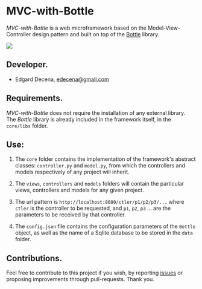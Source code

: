 # MVC-with-Bottle

*MVC-with-Bottle* is a web microframework based on the Model-View-Controller design pattern and built on top of the <a href="https://bottlepy.org" target="_blank">Bottle</a> library.

<img src="https://img.shields.io/badge/Python-3.5-blue" />

## Developer.

* Edgard Decena, edecena@gmail.com

## Requirements.

*MVC-with-Bottle* does not require the installation of any external library. The *Bottle* library is already included in the framework itself, in the `core/libs` folder.

## Use:

1. The `core` folder contains the implementation of the framework's abstract classes: `controller.py` and `model.py`, from which the controllers and models respectively of any project will inherit.

2. The `views`, `controllers` and `models` folders will contain the particular views, controllers and models for any given project.

3. The url pattern is `http://localhost:8080/ctler/p1/p2/p3/...` where `ctler` is the controller to be requested, and `p1`, `p2`, `p3` ... are the parameters to be received by that controller.

4. The `config.json` file contains the configuration parameters of the `Bottle` object, as well as the name of a Sqlite database to be stored in the `data` folder.

## Contributions.

Feel free to contribute to this project if you wish, by reporting [issues](https://github.com/ejdecena/MVC-with-Bottle/issues) or proposing improvements through pull-requests. Thank you.